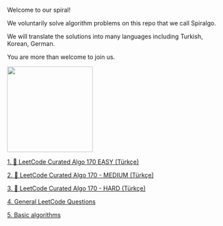 Welcome to our spiral!

We voluntarily solve algorithm problems on this repo that we call Spiralgo.

We will translate the solutions into many languages including Turkish, Korean, German.

You are more than welcome to join us.

<img src="https://avatars.githubusercontent.com/u/82793840?v=4" data-canonical-src="https://avatars.githubusercontent.com/u/82793840?v=4" width="200" height="200" />
 

  [1. 🔶 LeetCode Curated Algo 170 EASY (Türkçe)](https://github.com/spiralgo/algorithms/wiki/%F0%9F%94%B6-LeetCode-Curated-Algo-170---EASY-(T%C3%BCrk%C3%A7e)) 

  [2. 🔶 LeetCode Curated Algo 170 - MEDIUM (Türkçe)](https://github.com/spiralgo/algorithms/wiki/%F0%9F%94%B6-LeetCode-Curated-Algo-170-MEDIUM-(T%C3%BCrk%C3%A7e))
 
  [3. 🔶 LeetCode Curated Algo 170 - HARD (Türkçe)](https://github.com/spiralgo/algorithms/wiki/%F0%9F%94%B6-LeetCode-Curated-Algo-170---HARD-(T%C3%BCrk%C3%A7e))

  [4. General LeetCode Questions](https://github.com/spiralgo/algorithms/wiki/4.-General-LeetCode-Questions)

  [5. Basic algorithms](https://github.com/spiralgo/algorithms/wiki/5.-Basic-algorithms)

